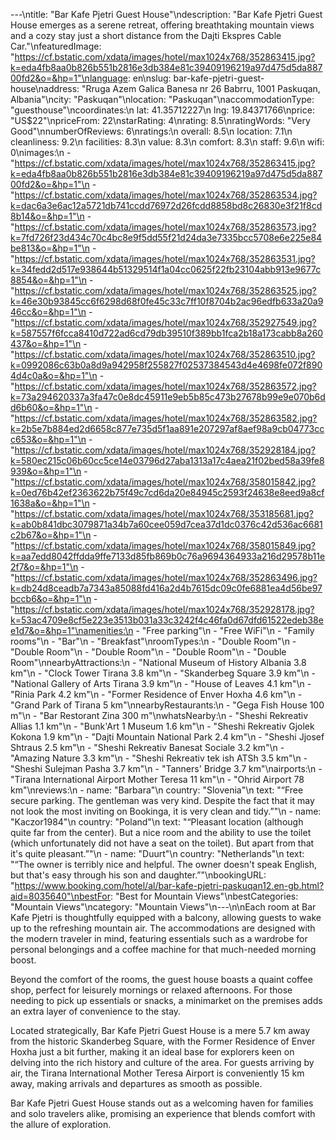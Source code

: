 ---\ntitle: "Bar Kafe Pjetri Guest House"\ndescription: "Bar Kafe Pjetri Guest House emerges as a serene retreat, offering breathtaking mountain views and a cozy stay just a short distance from the Dajti Ekspres Cable Car."\nfeaturedImage: "https://cf.bstatic.com/xdata/images/hotel/max1024x768/352863415.jpg?k=eda4fb8aa0b826b551b2816e3db384e81c39409196219a97d475d5da88700fd2&o=&hp=1"\nlanguage: en\nslug: bar-kafe-pjetri-guest-house\naddress: "Rruga Azem Galica Banesa nr 26 Babrru, 1001 Paskuqan, Albania"\ncity: "Paskuqan"\nlocation: "Paskuqan"\naccommodationType: "guesthouse"\ncoordinates:\n  lat: 41.35712227\n  lng: 19.84371766\nprice: "US$22"\npriceFrom: 22\nstarRating: 4\nrating: 8.5\nratingWords: "Very Good"\nnumberOfReviews: 6\nratings:\n  overall: 8.5\n  location: 7.1\n  cleanliness: 9.2\n  facilities: 8.3\n  value: 8.3\n  comfort: 8.3\n  staff: 9.6\n  wifi: 0\nimages:\n  - "https://cf.bstatic.com/xdata/images/hotel/max1024x768/352863415.jpg?k=eda4fb8aa0b826b551b2816e3db384e81c39409196219a97d475d5da88700fd2&o=&hp=1"\n  - "https://cf.bstatic.com/xdata/images/hotel/max1024x768/352863534.jpg?k=dac6a3e6ac12a5721db741ccdd76972d26fcdd8858bd8c26830e3f21f8cd8b14&o=&hp=1"\n  - "https://cf.bstatic.com/xdata/images/hotel/max1024x768/352863573.jpg?k=7fd726f23d434c70c4bc8e9f5dd55f21d24da3e7335bcc5708e6e225e84be813&o=&hp=1"\n  - "https://cf.bstatic.com/xdata/images/hotel/max1024x768/352863531.jpg?k=34fedd2d517e938644b51329514f1a04cc0625f22fb23104abb913e9677c8854&o=&hp=1"\n  - "https://cf.bstatic.com/xdata/images/hotel/max1024x768/352863525.jpg?k=46e30b93845cc6f6298d68f0fe45c33c7ff10f8704b2ac96edfb633a20a946cc&o=&hp=1"\n  - "https://cf.bstatic.com/xdata/images/hotel/max1024x768/352927549.jpg?k=587557f6fcca8410d722ad6cd79db39510f389bb1fca2b18a173cabb8a260437&o=&hp=1"\n  - "https://cf.bstatic.com/xdata/images/hotel/max1024x768/352863510.jpg?k=0992086c63b0a8d9a942958f255827f02537384543d4e4698fe072f8904d4c0a&o=&hp=1"\n  - "https://cf.bstatic.com/xdata/images/hotel/max1024x768/352863572.jpg?k=73a294620337a3fa47c0e8dc45911e9eb5b85c473b27678b99e9e070b6dd6b60&o=&hp=1"\n  - "https://cf.bstatic.com/xdata/images/hotel/max1024x768/352863582.jpg?k=2b5e7b884ed2d6658c877e735d5f1aa891e207297af8aef98a9cb04773ccc653&o=&hp=1"\n  - "https://cf.bstatic.com/xdata/images/hotel/max1024x768/352928184.jpg?k=580ec215c06b60cc5ce14e03796d27aba1313a17c4aea21f02bed58a39fe8939&o=&hp=1"\n  - "https://cf.bstatic.com/xdata/images/hotel/max1024x768/358015842.jpg?k=0ed76b42ef2363622b75f49c7cd6da20e84945c2593f24638e8eed9a8cf1638a&o=&hp=1"\n  - "https://cf.bstatic.com/xdata/images/hotel/max1024x768/353185681.jpg?k=ab0b841dbc3079871a34b7a60cee059d7cea37d1dc0376c42d536ac6681c2b67&o=&hp=1"\n  - "https://cf.bstatic.com/xdata/images/hotel/max1024x768/358015849.jpg?k=aa7edd8042ffdda9ffe7133d85fb869b0c76a9694364933a216d29578b11e2f7&o=&hp=1"\n  - "https://cf.bstatic.com/xdata/images/hotel/max1024x768/352863496.jpg?k=db24d8ceadb7a7343a85088fd416a2d4b7615dc09c0fe6881ea4d56be97bccb6&o=&hp=1"\n  - "https://cf.bstatic.com/xdata/images/hotel/max1024x768/352928178.jpg?k=53ac4709e8cf5e223e3513b031a33c3242f4c46fa0d67dfd61522edeb38ee1d7&o=&hp=1"\namenities:\n  - "Free parking"\n  - "Free WiFi"\n  - "Family rooms"\n  - "Bar"\n  - "Breakfast"\nroomTypes:\n  - "Double Room"\n  - "Double Room"\n  - "Double Room"\n  - "Double Room"\n  - "Double Room"\nnearbyAttractions:\n  - "National Museum of History Albania 3.8 km"\n  - "Clock Tower Tirana 3.8 km"\n  - "Skanderbeg Square 3.9 km"\n  - "National Gallery of Arts Tirana 3.9 km"\n  - "House of Leaves 4.1 km"\n  - "Rinia Park 4.2 km"\n  - "Former Residence of Enver Hoxha 4.6 km"\n  - "Grand Park of Tirana 5 km"\nnearbyRestaurants:\n  - "Gega Fish House 100 m"\n  - "Bar Restorant Zina 300 m"\nwhatsNearby:\n  - "Sheshi Rekreativ Allias 1.1 km"\n  - "Bunk'Art 1 Museum 1.6 km"\n  - "Sheshi Rekreativ Gjolek Kokona 1.9 km"\n  - "Dajti Mountain National Park 2.4 km"\n  - "Sheshi Jjosef Shtraus 2.5 km"\n  - "Sheshi Rekreativ Banesat Sociale 3.2 km"\n  - "Amazing Nature 3.3 km"\n  - "Sheshi Rekreativ tek ish ATSh 3.5 km"\n  - "Sheshi Sulejman Pasha 3.7 km"\n  - "Tanners' Bridge 3.7 km"\nairports:\n  - "Tirana International Airport Mother Teresa 11 km"\n  - "Ohrid Airport 78 km"\nreviews:\n  - name: "Barbara"\n    country: "Slovenia"\n    text: "“Free secure parking. The gentleman was very kind. Despite the fact that it may not look the most inviting on Bookinga, it is very clean and tidy.”"\n  - name: "Kaczor1984"\n    country: "Poland"\n    text: "“Pleasant location (although quite far from the center). But a nice room and the ability to use the toilet (which unfortunately did not have a seat on the toilet). But apart from that it's quite pleasant.”"\n  - name: "Duurt"\n    country: "Netherlands"\n    text: "“The owner is terribly nice and helpful. The owner doesn't speak English, but that's easy through his son and daughter.”"\nbookingURL: "https://www.booking.com/hotel/al/bar-kafe-pjetri-paskuqan12.en-gb.html?aid=8035640"\nbestFor: "Best for Mountain Views"\nbestCategories: "Mountain Views"\ncategory: "Mountain Views"\n---\n\nEach room at Bar Kafe Pjetri is thoughtfully equipped with a balcony, allowing guests to wake up to the refreshing mountain air. The accommodations are designed with the modern traveler in mind, featuring essentials such as a wardrobe for personal belongings and a coffee machine for that much-needed morning boost.

Beyond the comfort of the rooms, the guest house boasts a quaint coffee shop, perfect for leisurely mornings or relaxed afternoons. For those needing to pick up essentials or snacks, a minimarket on the premises adds an extra layer of convenience to the stay.

Located strategically, Bar Kafe Pjetri Guest House is a mere 5.7 km away from the historic Skanderbeg Square, with the Former Residence of Enver Hoxha just a bit further, making it an ideal base for explorers keen on delving into the rich history and culture of the area. For guests arriving by air, the Tirana International Mother Teresa Airport is conveniently 15 km away, making arrivals and departures as smooth as possible.

Bar Kafe Pjetri Guest House stands out as a welcoming haven for families and solo travelers alike, promising an experience that blends comfort with the allure of exploration.